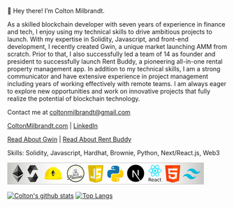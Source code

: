 👋  Hey there! I’m Colton Milbrandt.

As a skilled blockchain developer with seven years of experience in finance and tech, I enjoy using my technical skills to drive ambitious projects to launch. With my expertise in Solidity, Javascript, and front-end development, I recently created Gwin, a unique market launching AMM from scratch. Prior to that, I also successfully led a team of 14 as founder and president to successfully launch Rent Buddy, a pioneering all-in-one rental property management app. In addition to my technical skills, I am a strong communicator and have extensive experience in project management including years of working effectively with remote teams. I am always eager to explore new opportunities and work on innovative projects that fully realize the potential of blockchain technology.

Contact me at coltonmilbrandt@gmail.com

[ColtonMilbrandt.com](https://coltonmilbrandt.com/) | [LinkedIn](https://www.linkedin.com/in/colton-milbrandt-a6318493/)

[Read About Gwin](https://coltonmilbrandt.gitbook.io/gwin/) | [Read About Rent Buddy](https://coltonmilbrandt.gitbook.io/rent-buddy/)

Skills: Solidity, Javascript, Hardhat, Brownie, Python, Next/React.js, Web3

![programming logos](tech.png)

[![Colton's github stats](https://github-readme-stats.vercel.app/api?username=coltonmilbrandt&hide=stars,contribs&theme=radical)](https://github.com/anuraghazra/github-readme-stats)
[![Top Langs](https://github-readme-stats.vercel.app/api/top-langs/?username=coltonmilbrandt&theme=radical)](https://github.com/anuraghazra/github-readme-stats)
